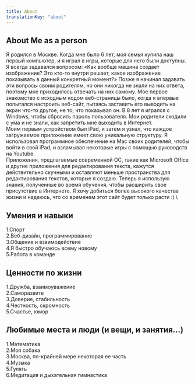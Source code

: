 ```yaml
---
title: About
translationKey: "about"
---
```


## About Me as a person

Я родился в Москве. Когда мне было 6 лет, моя семья купила наш первый компьютер, и я играл в игры, которые для него были доступны. Я всегда задавался вопросом: «Как вообще машина создает изображение? Это кто-то внутри решает, какое изображение показывать в данный конкретный момент?» Позже я начинал задавать эти вопросы своим родителям, но они никогда не знали на них ответа, поэтому мне приходилось отвечать на них самому. Мое первое знакомство с исходным кодом веб-страницы было, когда я впервые попытался настроить веб-сайт, пытаясь заставить его выводить на экран что-то другое, не то, что показывал он. В 8 лет я игрался с Windows, чтобы сбросить пароль пользователя. Мои родители сходили с ума и не знали, как запретить мне выходить в Интернет. \
Моим первым устройством был iPad, и затем я узнал, что каждое загружаемое приложение имеет свою уникальную структуру. Я использовал программное обеспечение на Mac своих родителей, чтобы войти в свой iPad, и взламывал некоторые игры с помощью руководств на Youtube. \
Приложения, предлагаемые современной ОС, такие как Microsoft Office и другие приложения для редактирования текста, кажутся действительно скучными и оставляют меньше пространства для редактирования текстов, которые я создаю. Теперь я использую знания, полученные во время обучения, чтобы расширить свое присутствие в Интернете. Я хочу добиться более высокого качества жизни и надеюсь, что со временем этот сайт будет только расти :) \


## Умения и навыки

1.Cпорт\
2.Веб-дизайн, программирование\
3.Общение и взаимодействие\
4.Я быстро обучаюсь всему новому\
5.Работа в команде

## Ценности по жизни

1.Дружба, взаимоуважение\
2.Саморазвите\
3.Доверие, стабильность\
4.Честность, скромность\
5.Счастье, юмор

## Любимые места и люди (и вещи, и занятия...)
1.Математика \
2.Моя собака\
3.Москва, по-крайней мере некоторая ее часть\
4.Музыка\
5.Гулять\
6.Медитация и дыхательная гимнастика
